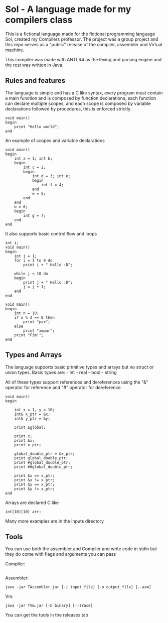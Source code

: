 # Sol - A language made for my compilers class

This is a fictional language made for the fictional programming language Sol, created my Compilers professor.
The project was a group project and this repo serves as  a "public" release of the compiler, assembler and Virtual machine.

This compiler was made with ANTLR4 as the lexing and parsing engine and the rest was written in Java.

## Rules and features

The language is simple and has a C like syntax, every program must contain
a main function and is composed by function declarations, each function can declare multiple scopes,
and each scope is composed by variable declarations followed by procedures, this is enforced strictly.
```
void main()
begin
    print "Hello world";
end
```

An example of scopes and variable declarations
```
void main()
begin
    int a = 1; int b;
    begin
        int c = 2;
        begin
            int d = 3; int e;
            begin
                int f = 4;
            end
            e = 5;
        end
    end
    b = 6;
    begin
        int g = 7;
    end
end
```
It also supports basic control flow and loops
```
int i;
void main()
begin
    int j = 1;
    for i = 1 to 9 do
        print i + " Hallo :D";

    while j < 10 do
    begin
        print j + " Hallo :D";
        j = j + 1;
    end
end
```
```
void main()
begin
    int n = 10;
    if n % 2 == 0 then
        print "par";
    else
        print "impar";
    print "Fim!";
end
```

## Types and Arrays

The language supports basic primitive types and arrays but no struct or union types.
Basic types are:
    - int
    - real
    - bool
    - string

All of these types support references and dereferences using the "&" operator for reference and "#" operator for dereference

```
void main()
begin

    int x = 1, y = 10;
    int& x_ptr = &x;
    int& y_ptr = &y;

    print &global;

    print x;
    print &x;
    print x_ptr;

    global_double_ptr = &x_ptr;
    print global_double_ptr;
    print #global_double_ptr;
    print ##global_double_ptr;

    print &x == x_ptr;
    print &x != x_ptr;
    print &y == x_ptr;
    print &y != x_ptr;
end

```
Arrays are declared C like 
```
int[10][10] arr;
```
Many more examples are in the inputs directory

## Tools
You can use both the assembler and Compiler and write code in stdin but they do come with flags and arguments you can pass

Compiler: 
```java -jar SolCompiler.jar [-i input_file] [-o output_file] [--asm] [--no-tasm]
```
Assembler: 
```
java -jar TAssembler.jar [-i input_file] [-o output_file] [--asm]
```
Vm: 
```
java -jar TVm.jar [-b binary] [--trace]

```

You can get the tools in the releases tab

